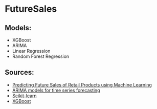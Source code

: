 # FutureSales

## Models:
  * XGBoost
  * ARIMA
  * Linear Regression
  * Random Forest Regression

## Sources:
  * [ Predicting Future Sales of Retail Products using Machine Learning ](https://arxiv.org/pdf/2008.07779) 
  * [ ARIMA models for time series forecasting ](https://people.duke.edu/~rnau/arimrule.htm)
  * [ Scikit-learn ](https://scikit-learn.org/0.24/supervised_learning.html#supervised-learning)
  * [ XGBoost ](https://medium.com/@saibhargavkarnati/big-mart-sales-prediction-using-the-xgboost-regressor-ml-78dac201cab8)
    
